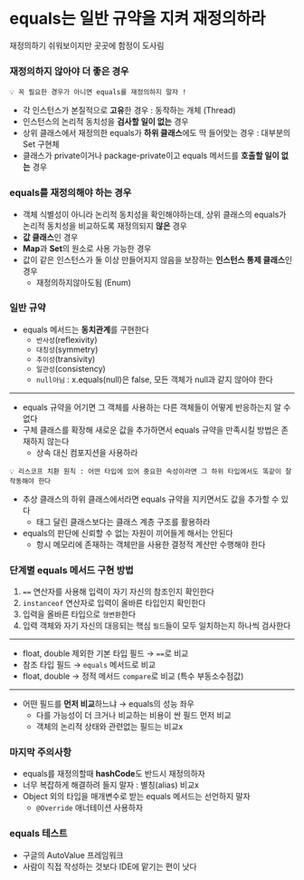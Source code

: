 # equals는 일반 규약을 지켜 재정의하라

재정의하기 쉬워보이지만 곳곳에 함정이 도사림

### 재정의하지 않아야 더 좋은 경우

```
💡 꼭 필요한 경우가 아니면 equals를 재정의하지 말자 !
```

- 각 인스턴스가 본질적으로 **고유**한 경우 : 동작하는 개체 (Thread)
- 인스턴스의 논리적 동치성을 **검사할 일이 없는** 경우
- 상위 클래스에서 재정의한 equals가 **하위 클래스**에도 딱 들어맞는 경우 : 대부분의 Set 구현체
- 클래스가 private이거나 package-private이고 equals 메서드를 **호출할 일이 없는** 경우

### equals를 재정의해야 하는 경우

- 객체 식별성이 아니라 논리적 동치성을 확인해야하는데,
  상위 클래스의 equals가 논리적 동치성을 비교하도록 재정의되지 **않은** 경우
- **값 클래스**인 경우
- **Map**과 **Set**의 원소로 사용 가능한 경우
- 값이 같은 인스턴스가 둘 이상 만들어지지 않음을 보장하는 **인스턴스 통제 클래스**인 경우
    - 재정의하지않아도됨 (Enum)

### 일반 규약
- equals 메서드는 **동치관계**를 구현한다
  - `반사성`(reflexivity)
  - `대칭성`(symmetry)
  - `추이성`(transivity)
  - `일관성`(consistency)
  - `null아님` : x.equals(null)은 false, 모든 객체가 null과 같지 않아야 한다

---

- equals 규약을 어기면 그 객체를 사용하는 다른 객체들이 어떻게 반응하는지 알 수 없다
- 구체 클래스를 확장해 새로운 값을 추가하면서 equals 규약을 만족시킬 방법은 존재하지 않는다
    - 상속 대신 컴포지션을 사용하라

```
💡 리스코프 치환 원칙 : 어떤 타입에 있어 중요한 속성이라면 그 하위 타입에서도 똑같이 잘 작동해야 한다
```

- 추상 클래스의 하위 클래스에서라면 equals 규약을 지키면서도 값을 추가할 수 있다
    - 태그 달린 클래스보다는 클래스 계층 구조를 활용하라
- equals의 판단에 신뢰할 수 없는 자원이 끼어들게 해서는 안된다
    - 항시 메모리에 존재하는 객체만을 사용한 결정적 계산만 수행해야 한다

### 단계별 equals 메서드 구현 방법

1. `==` 연산자를 사용해 입력이 자기 자신의 참조인지 확인한다
2. `instanceof` 연산자로 입력이 올바른 타입인지 확인한다
3. 입력을 올바른 타입으로 `형변환`한다
4. 입력 객체와 자기 자신의 대응되는 핵심 `필드`들이 모두 일치하는지 하나씩 검사한다

---

- float, double 제외한 기본 타입 필드 → `==`로 비교
- 참조 타입 필드 → `equals` 메서드로 비교
- float, double → 정적 메서드 `compare`로 비교 (특수 부동소수점값)

---

- 어떤 필드를 **먼저 비교**하느냐 → equals의 성능 좌우
    - 다를 가능성이 더 크거나 비교하는 비용이 싼 필드 먼저 비교
    - 객체의 논리적 상태와 관련없는 필드는 비교x

### 마지막 주의사항

- equals를 재정의할때 **hashCode**도 반드시 재정의하자
- 너무 복잡하게 해결하려 들지 말자 : 별칭(alias) 비교x
- Object 외의 타입을 매개변수로 받는 equals 메서드는 선언하지 말자
    - `@Override` 애너테이션 사용하자

### equals 테스트

- 구글의 AutoValue 프레임워크
- 사람이 직접 작성하는 것보다 IDE에 맡기는 편이 낫다